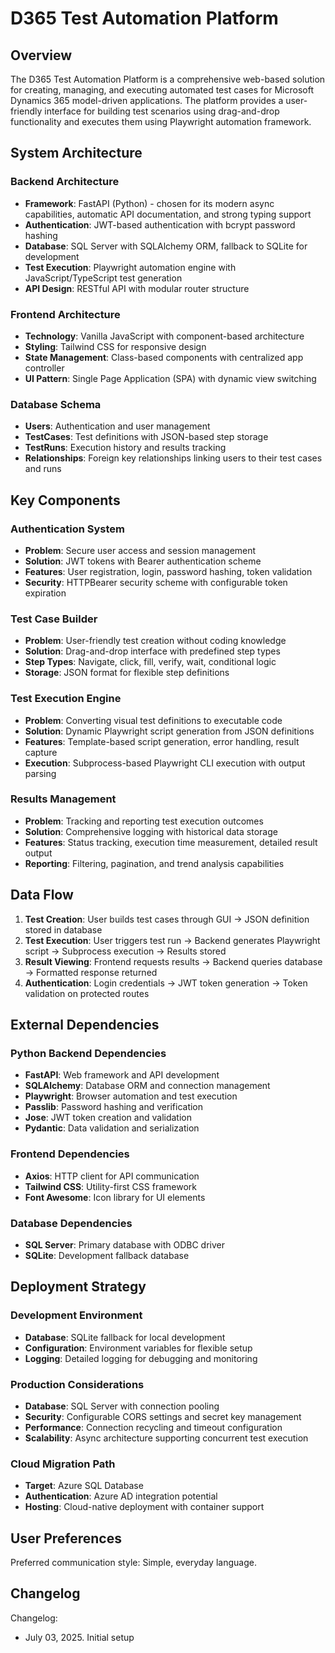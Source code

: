 # D365 Test Automation Platform

## Overview

The D365 Test Automation Platform is a comprehensive web-based solution for creating, managing, and executing automated test cases for Microsoft Dynamics 365 model-driven applications. The platform provides a user-friendly interface for building test scenarios using drag-and-drop functionality and executes them using Playwright automation framework.

## System Architecture

### Backend Architecture
- **Framework**: FastAPI (Python) - chosen for its modern async capabilities, automatic API documentation, and strong typing support
- **Authentication**: JWT-based authentication with bcrypt password hashing
- **Database**: SQL Server with SQLAlchemy ORM, fallback to SQLite for development
- **Test Execution**: Playwright automation engine with JavaScript/TypeScript test generation
- **API Design**: RESTful API with modular router structure

### Frontend Architecture
- **Technology**: Vanilla JavaScript with component-based architecture
- **Styling**: Tailwind CSS for responsive design
- **State Management**: Class-based components with centralized app controller
- **UI Pattern**: Single Page Application (SPA) with dynamic view switching

### Database Schema
- **Users**: Authentication and user management
- **TestCases**: Test definitions with JSON-based step storage
- **TestRuns**: Execution history and results tracking
- **Relationships**: Foreign key relationships linking users to their test cases and runs

## Key Components

### Authentication System
- **Problem**: Secure user access and session management
- **Solution**: JWT tokens with Bearer authentication scheme
- **Features**: User registration, login, password hashing, token validation
- **Security**: HTTPBearer security scheme with configurable token expiration

### Test Case Builder
- **Problem**: User-friendly test creation without coding knowledge
- **Solution**: Drag-and-drop interface with predefined step types
- **Step Types**: Navigate, click, fill, verify, wait, conditional logic
- **Storage**: JSON format for flexible step definitions

### Test Execution Engine
- **Problem**: Converting visual test definitions to executable code
- **Solution**: Dynamic Playwright script generation from JSON definitions
- **Features**: Template-based script generation, error handling, result capture
- **Execution**: Subprocess-based Playwright CLI execution with output parsing

### Results Management
- **Problem**: Tracking and reporting test execution outcomes
- **Solution**: Comprehensive logging with historical data storage
- **Features**: Status tracking, execution time measurement, detailed result output
- **Reporting**: Filtering, pagination, and trend analysis capabilities

## Data Flow

1. **Test Creation**: User builds test cases through GUI → JSON definition stored in database
2. **Test Execution**: User triggers test run → Backend generates Playwright script → Subprocess execution → Results stored
3. **Result Viewing**: Frontend requests results → Backend queries database → Formatted response returned
4. **Authentication**: Login credentials → JWT token generation → Token validation on protected routes

## External Dependencies

### Python Backend Dependencies
- **FastAPI**: Web framework and API development
- **SQLAlchemy**: Database ORM and connection management
- **Playwright**: Browser automation and test execution
- **Passlib**: Password hashing and verification
- **Jose**: JWT token creation and validation
- **Pydantic**: Data validation and serialization

### Frontend Dependencies
- **Axios**: HTTP client for API communication
- **Tailwind CSS**: Utility-first CSS framework
- **Font Awesome**: Icon library for UI elements

### Database Dependencies
- **SQL Server**: Primary database with ODBC driver
- **SQLite**: Development fallback database

## Deployment Strategy

### Development Environment
- **Database**: SQLite fallback for local development
- **Configuration**: Environment variables for flexible setup
- **Logging**: Detailed logging for debugging and monitoring

### Production Considerations
- **Database**: SQL Server with connection pooling
- **Security**: Configurable CORS settings and secret key management
- **Performance**: Connection recycling and timeout configuration
- **Scalability**: Async architecture supporting concurrent test execution

### Cloud Migration Path
- **Target**: Azure SQL Database
- **Authentication**: Azure AD integration potential
- **Hosting**: Cloud-native deployment with container support

## User Preferences

Preferred communication style: Simple, everyday language.

## Changelog

Changelog:
- July 03, 2025. Initial setup